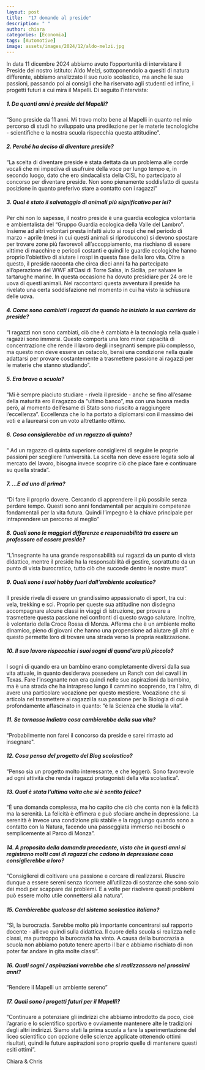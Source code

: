 ```yaml
---
layout: post
title:  "17 domande al preside"
description: " "
author: chiara
categories: [Economia]
tags: [Automotive]
image: assets/images/2024/12/aldo-melzi.jpg
---
```

In data 11 dicembre 2024 abbiamo avuto l’opportunità di intervistare il Preside del nostro istituto: Aldo Melzi, sottoponendolo a quesiti di natura differente, abbiamo analizzato il suo ruolo scolastico, ma anche le sue passioni, passando poi ai consigli che ha riservato agli studenti ed infine, i progetti futuri a cui mira il Mapelli. 
Di seguito l’intervista:

##### 1. Da quanti anni è preside del Mapelli?
“Sono preside da 11 anni. Mi trovo molto bene al Mapelli in quanto nel mio percorso di studi ho sviluppato una predilezione per le materie tecnologiche - scientifiche e la nostra scuola rispecchia questa attitudine”.

##### 2. Perché ha deciso di diventare preside?
“La scelta di diventare preside è stata dettata da un problema alle corde vocali che mi impediva di usufruire della voce per lungo tempo e, in secondo luogo, dato che ero sindacalista della CISL ho partecipato al concorso per diventare preside. 
Non sono pienamente soddisfatto di questa posizione in quanto preferivo stare a contatto con i ragazzi”

##### 3. Qual è stato il salvataggio di animali più significativo per lei?
Per chi non lo sapesse, il nostro preside è una guardia ecologica volontaria e ambientalista del “Gruppo Guardia ecologica della Valle del Lambro”. Insieme ad altri volontari presta infatti aiuto ai rospi che nel periodo di marzo - aprile (mesi in cui questi animali si riproducono) si devono spostare per trovare zone più favorevoli all’accoppiamento, ma rischiano di essere vittime di macchine e pericoli costanti e quindi le guardie ecologiche hanno proprio l'obiettivo di aiutare i rospi in questa fase della loro vita.
Oltre a questo, il preside racconta che circa dieci anni fa ha partecipato all’operazione del WWF all’Oasi di Torre Salsa, in Sicilia, per salvare le tartarughe marine. In questa occasione ha dovuto presidiare per 24 ore le uova di questi animali. Nel raccontarci questa avventura il preside ha rivelato una certa soddisfazione nel momento in cui ha visto la schiusura delle uova.

##### 4. Come sono cambiati i ragazzi da quando ha iniziato la sua carriera da preside?
“I ragazzi non sono cambiati, ciò che è cambiata è la tecnologia nella quale i ragazzi sono immersi. Questo comporta una loro minor capacità di concentrazione che rende il lavoro degli insegnanti sempre più complesso, ma questo non deve essere un ostacolo, bensì una condizione nella quale adattarsi per provare costantemente a trasmettere passione ai ragazzi per le materie che stanno studiando”.

##### 5. Era bravo a scuola?
“Mi è sempre piaciuto studiare - rivela il preside - anche se fino all’esame della maturità ero il ragazzo da “ultimo banco”, ma con una buona media però, al momento dell’esame di Stato sono riuscito a raggiungere l’eccellenza”. Eccellenza che lo ha portato a diplomarsi con il massimo dei voti e a laurearsi con un voto altrettanto ottimo.

##### 6. Cosa consiglierebbe ad un ragazzo di quinta? 
“ Ad un ragazzo di quinta superiore consiglierei di seguire le proprie passioni per scegliere l’università. La scelta non deve essere legata solo al mercato del lavoro, bisogna invece scoprire ciò che piace fare e continuare su quella strada”.

##### 7. …E ad uno di prima?
“Di fare il proprio dovere. Cercando di apprendere il più possibile senza perdere tempo. Questi sono anni fondamentali per acquisire competenze fondamentali per la vita futura. Quindi l’impegno è la chiave principale per intraprendere un percorso al meglio”

##### 8. Quali sono le maggiori differenze e responsabilità tra essere un professore ed essere preside?
“L’insegnante ha una grande responsabilità sui ragazzi da un punto di vista didattico, mentre il preside ha la responsabilità di gestire, soprattutto da un punto di vista burocratico, tutto ciò che succede dentro le nostre mura”.

##### 9. Quali sono i suoi hobby fuori dall’ambiente scolastico?
Il preside rivela di essere un grandissimo appassionato di sport, tra cui: vela, trekking e sci. Proprio per queste sua attitudine non disdegna accompagnare alcune classi in viaggi di istruzione, per provare a trasmettere questa passione nei confronti di questo svago salutare. 
Inoltre, è volontario della Croce Rossa di Monza. Afferma che è un ambiente molto dinamico, pieno di giovani che hanno una propensione ad aiutare gli altri e questo permette loro di trovare una strada verso la propria realizzazione.

##### 10. Il suo lavoro rispecchia i suoi sogni di quand’era più piccolo?
I sogni di quando era un bambino erano completamente diversi dalla sua vita attuale, in quanto desiderava possedere un Ranch con dei cavalli in Texas. 
Fare l’insegnante non era quindi nelle sue aspirazioni da bambino, ma è una strada che ha intrapreso lungo il cammino scoprendo, tra l'altro,  di avere una particolare vocazione per questo mestiere. 
Vocazione che si articola nel trasmettere ai ragazzi la sua passione per la Biologia di cui è profondamente affascinato in quanto: “è la Scienza che studia la vita”. 

##### 11. Se tornasse indietro cosa cambierebbe della sua vita?
“Probabilmente non farei il concorso da preside e sarei rimasto ad insegnare".

##### 12. Cosa pensa del progetto del Blog scolastico?
“Penso sia un progetto molto interessante, e che leggerò. Sono favorevole ad ogni attività che renda i ragazzi protagonisti della vita scolastica”.

##### 13. Qual è stata l’ultima volta che si è sentito felice?
“È una domanda complessa, ma ho capito che ciò che conta non è la felicità ma la serenità. La felicità è effimera e può sfociare anche in depressione.
La serenità è invece una condizione più stabile e la raggiungo quando sono a contatto con la Natura, facendo una passeggiata immerso nei boschi o semplicemente al Parco di Monza”. 

##### 14. A proposito della domanda precedente, visto che in questi anni si registrano molti casi di ragazzi che cadono in depressione cosa consiglierebbe a loro?
“Consiglierei di coltivare una passione e cercare di realizzarsi. Riuscire dunque a essere sereni senza ricorrere all’utilizzo di sostanze che sono solo dei modi per scappare dai problemi. E a volte per risolvere questi problemi può essere molto utile connettersi alla natura”.

##### 15. Cambierebbe qualcosa del sistema scolastico italiano?
“Sì, la burocrazia. Sarebbe molto più importante concentrarsi sul rapporto docente - allievo quindi sulla didattica. Il cuore della scuola si realizza nelle classi, ma purtroppo la burocrazia ha vinto. A causa della burocrazia a scuola non abbiamo potuto tenere aperto il bar e abbiamo rischiato di non poter far andare in gita molte classi”.

##### 16. Quali sogni / aspirazioni vorrebbe che si realizzassero nei prossimi anni?
“Rendere il Mapelli un ambiente sereno”

##### 17. Quali sono i progetti futuri per il Mapelli?
“Continuare a potenziare gli indirizzi che abbiamo introdotto da poco, cioè l’agrario e lo scientifico sportivo e ovviamente mantenere alte le tradizioni degli altri indirizzi. Siamo stati la prima scuola a fare la sperimentazione del liceo scientifico con opzione delle scienze applicate ottenendo ottimi risultati, quindi le future aspirazioni sono proprio quelle di mantenere questi esiti ottimi”.


Chiara & Chris